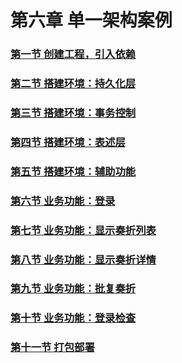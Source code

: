 # 第六章 单一架构案例

### [第一节 创建工程，引入依赖](第六章单一架构案例/第一节%20创建工程，引入依赖.md)

### [第二节 搭建环境：持久化层](第六章单一架构案例/第二节%20搭建环境：持久化层.md)

### [第三节 搭建环境：事务控制](第六章单一架构案例/第三节%20搭建环境：事务控制.md)

### [第四节 搭建环境：表述层](第六章单一架构案例/第四节%20搭建环境：表述层.md)

### [第五节 搭建环境：辅助功能](第六章单一架构案例/第五节%20搭建环境：辅助功能.md)

### [第六节 业务功能：登录](第六章单一架构案例/第六节%20业务功能：登录.md)

### [第七节 业务功能：显示奏折列表](第六章单一架构案例/第七节%20业务功能：显示奏折列表.md)

### [第八节 业务功能：显示奏折详情](第六章单一架构案例/第八节%20业务功能：显示奏折详情.md)

### [第九节 业务功能：批复奏折](第六章单一架构案例/第九节%20业务功能：批复奏折.md)

### [第十节 业务功能：登录检查](第六章单一架构案例/第十节%20业务功能：登录检查.md)

### [第十一节 打包部署](第六章单一架构案例/第十一节%20打包部署.md)